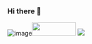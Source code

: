 ### Hi there 👋

![image](https://user-images.githubusercontent.com/118256029/226351064-2c37467f-5533-4d9d-b9c3-dffa5117241f.png)<img src="https://img.shields.io/badge/MYSQL-4479A1?style=plastic-square&logo=MYSQL&logoColor=white" width="100" height="30"/> <img src="https://img.shields.io/badge/Python-3776AB?style=for-the-badge&logo=python&logoColor=white">
